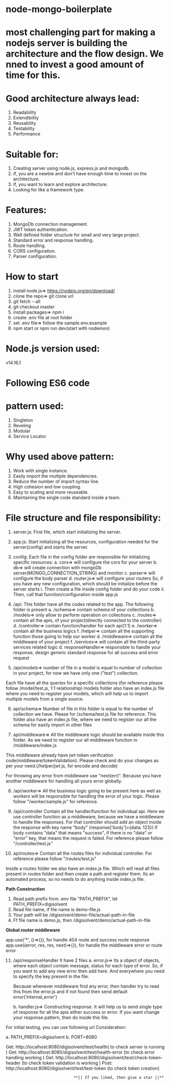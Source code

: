 # node-mongo-boilerplate

# most challenging part for making a nodejs server is building the architecture and the flow design. We nned to invest a good amount of time for this.
# Good architecture always lead:

1. Readability
2. Extendibility
3. Reusability
4. Testability
5. Performance

# Suitable for:

1. Creating server using node.js, express.js and mongodb.
2. If, you are a newbie and  don't have enough time to invest on the architecture.
3. If, you want to learn and explore architecture.
4. Looking for like a framework type.

# Features:

1. MongoDb connection management.
2. JWT token authentication.
3. Well defined folder structure for small and very large project.
4. Standard error and response handling.
5. Route handling.
6. CORS configuration.
7. Parser configuration.

# How to start

1. install node.js=> https://nodejs.org/en/download/
2. clone the repo=> git clone url
3. git fetch --all
4. git checkout master
5. install packages=> npm i
6. create .env file at root folder
7. set .env file=> follow the sample.env.example
8. npm start or npm run dev(start with nodemon)

# Node.js version used:
  v14.16.1

# Following ES6 code

# pattern used:

 1. Singleton
 2. Reveling
 3. Modular
 4. Service Locator

# Why used above pattern:

 1. Work with single instance.
 2. Easily import the multiple dependencies.
 3. Reduce the number of import syntax line.
 4. High cohesion and low coupling.
 5. Easy to scaling and more reuseable.
 6. Maintaining the single code standard inside a team.

 # File structure and file responsibility:
 
 1. server.js:
        First file, which start initializing the server.
 2. app.js:
        Start initializing all the resources, configuration needed for the server(config) and starts the server.
 3. config:
        Each file in the config folder are responsible for initializing specific resources:
        a. cors=> will configure the cors for your server
        b. db=> will create connection with mongoDb server(MONGO_CONNECTION_STRING) and monitor
        c. parser=> will configure the body parser
        d. router.js=> will configure your routers
        So, if you have any new configuration, which should be initialize before the server starts
            i. Then create a file inside config folder and do your code
            ii. Then, call that function/configuration inside app.js
            
4. /api:
        This folder have all the codes related to the app.
        The following folder is present
        a. /schema=> contain schema of your collections
        b. /models=> only allow to perform operation on collections
        c. /routes=> contain all the apis, of your project(directly connected to the controller)
        d. /controller=> contain function/handler for each api(1:1)
        e. /worker=> contain all the business logics
        f. /helper=> contain all the supporting function those going to help our worker
        d. /middleware=> contain all the middleware of your project
        f. /services=> will contain all the third-party services related logic
        d. responseHandler=> responsible to handle your response, design generic standard response for all success and error request
        
5. /api/models=> 
number of file in a model is equal to number of collection in your project, for now we have only one ("test") collection.

Each file have all the queries for a specific collections (for reference please follow /model/test.js, 1:1 relationship)
models folder also have an index.js file where you need to register your models, which will help us to import multiple models from a single source.

6. api/schema=>
Number of file in this folder is equal to the number of collection we have. Please for /schema/test.js file for reference.
This folder also have an index.js file, where we need to register our all the schema for easily import in other files

7. api/middleware=>
All the middleware logic should be available inside this folder. As we need to register our all middleware function in /middleware/index.js

This middleware already have jwt-token verification code(middleware/tokenValidation). Please check and do your changes as per your need.(/helper/jwt.js, for encode and decode)

For throwing any error from middleware use "next(err)". Because you have another middleware for handling all yours error globally.

8. /api/worker=> 
All the business logic going to be present here as well as workers will be responsible for handling the error of your logic. Please follow "/worker/sample.js" for reference.

9.  /api/controller
Contain all the handler/function for individual api. Here we use controller function as a middleware, because we have a middleware to handle the responses.
For that controller should add an object inside the response with key name "body" (response['body']={data: 123})
If body contains "data" that means "success", if there is no "data" or "error" key, that means the request is failed.
For reference please follow "/controller/test.js"

10. api/routes=>
Contain all the routes files for individual controller. For reference please follow "/routes/test.js"

Inside a routes folder we also have an index.js file.
Which will read all files present in routes folder and then create a path and register them.
Its an automated process, so no needs to do anything inside index.js file.

**Path Construction**

1. Read path prefix from .env file "PATH_PREFIX", let PATH_PREFIX=digisolvent
2. Read file name, if file name is demo-file.js
3. Your path will be /digisolvent/demo-file/actual-path-in-file
4. Ff file name is demo.js, then /digisolvent/demo/actual-path-in-file

**Global router middleware**

app.use('*', ()=>{}), for handle 404 route and success route response
app.use((error, res, res, next)=>{}), for handle the middleware error or route error

11. /api/responseHandler
It have 2 files
    a. error.js=> Its a object of objects, where each object contain message, status for each type of error. So, if you want to add any new error then add here. And everywhere you need to specify the key present in the file.

    Because whenever middleware find any error, then handler try to read this from the error.js and if not found then send default error('internal_error')

    b. handler.js=> Constructing response. It will help us to send single type of response for all the apis either success or error. If you want change your response pattern, then do inside this file.

For initial testing, you can use following url
Consideration: 

a. PATH_PREFIX=digisolvent
b. PORT=8080

Get: http://localhost:8080/digisolvent/test/health( to check server is running )
Get: http://localhost:8080/digisolvent/test/health-error (to check error handling working )
Get: http://localhost:8080/digisolvent/test/check-token-header (to check token validation is working )
Post: http://localhost:8080/digisolvent/test/test-token (to check token creation)


                                  **|| If you liked, then give a star ||**



